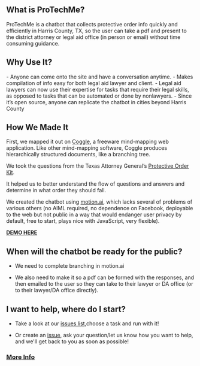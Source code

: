 <h2>What is ProTechMe?</h2>

ProTechMe is a chatbot that collects protective order info quickly and efficiently in Harris County, TX, so the user can take a pdf and present to the district attorney or legal aid office (in person or email) without time consuming guidance. 

<h2>Why Use It?</h2>
- Anyone can come onto the site and have a conversation anytime. 
- Makes compilation of info easy for both legal aid lawyer and client.
- Legal aid lawyers can now use their expertise for tasks that require their legal skills, as opposed to tasks that can be automated or done by nonlawyers. 
- Since it’s open source, anyone can replicate the chatbot in cities beyond Harris County

<h2>How We Made It</h2>

First, we mapped it out on [Coggle](https://coggle.it/diagram/581e2e29bca2b058492a7baa/70969a69244f843e388759825bbc6e131265e358840e5c29702c270280d407ae), a freeware mind-mapping web application. Like other mind-mapping software, Coggle produces hierarchically structured documents, like a branching tree.

We took the questions from the Texas Attorney General’s [Protective Order Kit](https://texasattorneygeneral.gov/files/cvs/protectivekit_dv.pdf).

It helped us to better understand the flow of  questions and answers and determine in what order they should fall. 

We created the chatbot using [motion.ai](https://www.motion.ai/), which lacks several of problems of various others (no AIML required, no dependence on Facebook, deployable to the web but not public in a way that would endanger user privacy by default, free to start, plays nice with JavaScript, very flexible).

<b>[DEMO HERE](https://techforjustice.github.io/protechme/)</b>

<h2>When will the chatbot be ready for the public?</h2>

- We need to complete branching in motion.ai 

- We also need to make it so a pdf can be formed with the responses, and then emailed to the user so they can take to their lawyer or DA office (or to their lawyer/DA office directly).

<h2>I want to help, where do I start?</h2>

- Take a look at our [issues list](https://github.com/TechForJustice/protechme/issues),choose a task and run with it!

- Or create an [issue](https://github.com/TechForJustice/protechme/issues/new), ask your question/let us know how you want to help, and we'll get back to you as soon as possible!

<h3><a href="https://github.com/TechForJustice/protechme/wiki">More Info</a></h3>
